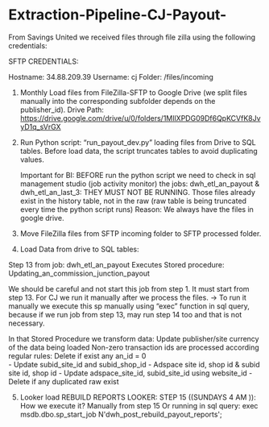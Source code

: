 # Extraction-Pipeline-CJ-Payout-

From Savings United we received files through file zilla using the following credentials: 

SFTP CREDENTIALS: 




  Hostname: 34.88.209.39
  Username: cj
  Folder: /files/incoming


1) 	Monthly Load files from FileZilla-SFTP to Google Drive (we split files manually into the corresponding subfolder depends on the publisher_id). 
 Drive Path:   https://drive.google.com/drive/u/0/folders/1MIlXPDG09Df6QpKCVfK8JvyD1q_sVrGX

2)	Run Python script: “run_payout_dev.py” loading files from Drive to SQL tables. Before load data, the script truncates tables to avoid duplicating values.

	Important for BI: 
	BEFORE run the python script we need to check in sql management studio (job activity monitor) the jobs: dwh_etl_an_payout & dwh_etl_an_last_3:  THEY MUST NOT BE RUNNING. Those files already exist in the history table, not in the raw (raw table is being truncated every time the python script runs) Reason: We always have the files in google drive.  
    

3)	Move FileZilla files from SFTP incoming folder to SFTP processed folder.


4)	Load Data from drive to SQL tables:  

Step 13 from job: dwh_etl_an_payout Executes Stored procedure: 
 Updating_an_commission_junction_payout  
 
 We should be careful and not start this job from step 1. It must start from step 13. For CJ we run it manually after we process the files. → To run it manually we execute this sp manually using “exec” function in sql query, because if we run job from step 13, may run step 14 too and that is not necessary.


In that Stored Procedure we transform data:
Update publisher/site currency of the data being loaded 
Non-zero transaction ids are processed according regular rules: Delete if exist any an_id = 0		 	
		      -	Update subid_site_id and subid_shop_id 
                             -     Adspace site id, shop id & subid site id, shop id
                             -     Update adspace_site_id, subid_site_id using website_id 
		     -     Delete if any duplicated raw exist


5)	Looker load 
REBUILD REPORTS LOOKER: 
STEP 15 ((SUNDAYS 4 AM )):
How we execute it? 
Manually from step 15 
Or running in sql query: 
exec msdb.dbo.sp_start_job N'dwh_post_rebuild_payout_reports';
